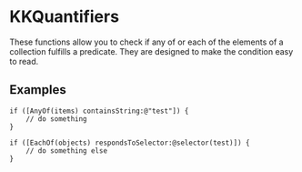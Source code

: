 KKQuantifiers
=============

These functions allow you to check if any of or each of the elements of a collection fulfills a predicate. They are designed to make the condition easy to read.

Examples
--------

    if ([AnyOf(items) containsString:@"test"]) {
        // do something
    }
    
    if ([EachOf(objects) respondsToSelector:@selector(test)]) {
        // do something else
    }
